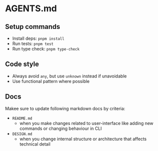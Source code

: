 # AGENTS.md

## Setup commands

- Install deps: `pnpm install`
- Run tests: `pnpm test`
- Run type check: `pnpm type-check`

## Code style

- Always avoid `any`, but use `unknown` instead if unavoidable
- Use functional pattern where possible

## Docs

Makee sure to update following markdown docs by criteria:

- `README.md`
  - when you make changes related to user-interface like adding new commands or changing behaviour in CLI
- `DESIGN.md`
  - when you change internal structure or architecture that affects technical detail
